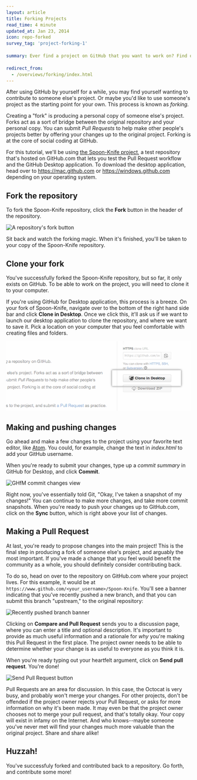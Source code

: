 ```yaml
---
layout: article
title: Forking Projects
read_time: 4 minute
updated_at: Jan 23, 2014
icon: repo-forked
survey_tag: 'project-forking-1'

summary: Ever find a project on GitHub that you want to work on? Find out how you can contribute with Forking.

redirect_from:
  - /overviews/forking/index.html
---
```

<a id="contributing" title="Contributing to a project" class="toc-item"></a>
After using GitHub by yourself for a while, you may find yourself wanting to contribute to someone else's project. Or maybe you'd like to use someone's project as the starting point for your own. This process is known as *forking.*

Creating a "fork" is producing a personal copy of someone else's project. Forks act as a sort of bridge between the original repository and your personal copy. You can submit *Pull Requests* to help make other people's projects better by offering your changes up to the original project. Forking is at the core of social coding at GitHub.

For this tutorial, we'll be using [the Spoon-Knife project](https://github.com/octocat/Spoon-Knife), a test repository that's hosted on GitHub.com that lets you test the Pull Request workflow and the GitHub Desktop application. To download the desktop application, head over to <https://mac.github.com> or <https://windows.github.com> depending on your operating system.

<a id="fork" title="Fork the repository" class="toc-item"></a>
## Fork the repository

To fork the Spoon-Knife repository, click the **Fork** button in the header of the repository.

![A repository's fork button](https://github-images.s3.amazonaws.com/help/bootcamp/Bootcamp-Fork.png)

Sit back and watch the forking magic. When it's finished, you'll be taken to your copy of the Spoon-Knife repository.

<a id="clone" title="Clone your fork" class="toc-item"></a>
## Clone your fork

You've successfully forked the Spoon-Knife repository, but so far, it only exists on GitHub. To be able to work on the project, you will need to clone it to your computer.

If you're using GitHub for Desktop application, this process is a breeze. On your fork of Spoon-Knife, navigate over to the bottom of the right hand side bar and click **Clone in Desktop**. Once we click this, it'll ask us if we want to launch our desktop application to clone the repository, and where we want to save it. Pick a location on your computer that you feel comfortable with creating files and folders.

![Clone in Desktop](clone-in-desktop.png)

<a id="making-changes" title="Making and pushing changes" class="toc-item"></a>
## Making and pushing changes

Go ahead and make a few changes to the project using your favorite text editor, like [Atom](https://atom.io). You could, for example, change the text in *index.html* to add your GitHub username.

When you're ready to submit your changes, type up a *commit summary* in GitHub for Desktop, and click **Commit**.

![GHfM commit changes view](https://github-images.s3.amazonaws.com/mac/changes/changes.jpg)

Right now, you've essentially told Git, "Okay, I've taken a snapshot of my changes!" You can continue to make more changes, and take more commit snapshots. When you're ready to push your changes up to GitHub.com, click on the **Sync** button, which is right above your list of changes.

<a id="making-a-pull-request" title="Making a Pull Request" class="toc-item"></a>
## Making a Pull Request

At last, you're ready to propose changes into the main project! This is the final step in producing a fork of someone else's project, and arguably the most important. If you've made a change that you feel would benefit the community as a whole, you should definitely consider contributing back.

To do so, head on over to the repository on GitHub.com where your project lives. For this example, it would be at `https://www.github.com/<your_username>/Spoon-Knife`. You'll see a banner indicating that you've recently pushed a new branch, and that you can submit this branch "upstream," to the original repository:

![Recently pushed branch banner](https://github-images.s3.amazonaws.com/help/pull_requests/recently_pushed_branch.png)

Clicking on **Compare and Pull Request** sends you to a discussion page, where you can enter a title and optional description. It's important to provide as much useful information and a rationale for *why* you're making this Pull Request in the first place. The project owner needs to be able to determine whether your change is as useful to everyone as you think it is.

When you're ready typing out your heartfelt argument, click on **Send pull request**. You're done!

![Send Pull Request button](https://github-images.s3.amazonaws.com/help/pull_requests/pullrequest-send.png)

Pull Requests are an area for discussion. In this case, the Octocat is very busy, and probably won't merge your changes. For other projects, don't be offended if the project owner rejects your Pull Request, or asks for more information on why it's been made. It may even be that the project owner chooses not to merge your pull request, and that's totally okay. Your copy will exist in infamy on the Internet. And who knows--maybe someone you've never met will find your changes much more valuable than the original project. Share and share alike!

<a id="huzzah" title="Huzzah!" class="toc-item"></a>
## Huzzah!

You've successfuly forked and contributed back to a repository. Go forth, and
contribute some more!
